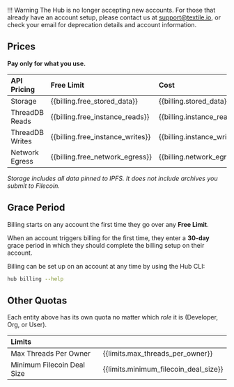 !!! Warning
The Hub is no longer accepting new accounts. For those that already have an account setup, please contact us at [support@textile.io](mailto:support@textile.io), or check your email for deprecation details and account information.

## Prices

**Pay only for what you use.**

| API Pricing     | Free Limit                       | Cost                        |
| :-------------- | :------------------------------- | :-------------------------- |
| Storage         | {{billing.free_stored_data}}     | {{billing.stored_data}}     |
| ThreadDB Reads  | {{billing.free_instance_reads}}  | {{billing.instance_reads}}  |
| ThreadDB Writes | {{billing.free_instance_writes}} | {{billing.instance_writes}} |
| Network Egress  | {{billing.free_network_egress}}  | {{billing.network_egress}}  |

_Storage includes all data pinned to IPFS. It does not include archives you submit to Filecoin._

## Grace Period

Billing starts on any account the first time they go over any **Free Limit**.

When an account triggers billing for the first time, they enter a **30-day** grace period in which they should complete the billing setup on their account.

Billing can be set up on an account at any time by using the Hub CLI:

```bash
hub billing --help
```

## Other Quotas

Each entity above has its own quota no matter which _role_ it is (Developer, Org, or User).

| Limits                     |                                       |
| :------------------------- | :------------------------------------ |
| Max Threads Per Owner      | {{limits.max_threads_per_owner}}      |
| Minimum Filecoin Deal Size | {{limits.minimum_filecoin_deal_size}} |
